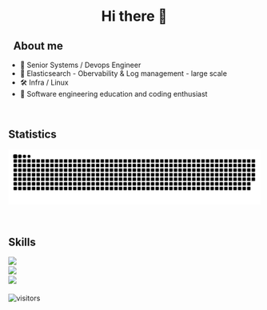 <h1 align="center"> Hi there 👋 </h1>

<h2 align="left" font-weight="bold">&nbsp;&nbsp;About me</h2>

<ul>
  <li>💼 Senior Systems / Devops Engineer </li>
  <li>📖 Elasticsearch - Obervability & Log management - large scale</li>
  <li>🛠️ Infra / Linux </li>
  <li>🎨 Software engineering education and coding enthusiast</li>
</ul>
<br>

<h2>Statistics</h2>
<!--<p align="center"><img align="center" height="165px" src="https://github-readme-stats.vercel.app/api?username=mashb1t&count_private=true&show_icons=true&theme=tokyonight" /><img align="center" height="165px" src="https://github-readme-stats.vercel.app/api/top-langs/?username=mashb1t&layout=compact&theme=aura&langs_count=9" />
</p>-->
<p align="center">
  <picture>
    <source media="(prefers-color-scheme: dark)" srcset="https://raw.githubusercontent.com/magorbalassy/magorbalassy/snake/github-contribution-grid-snake-dark.svg" />
    <source media="(prefers-color-scheme: light)" srcset="https://raw.githubusercontent.com/magorbalassy/magorbalassy/snake/github-contribution-grid-snake-light.svg" />
    <img alt="github-snake" src="https://raw.githubusercontent.com/magorbalassy/magorbalassy/snake/github-contribution-grid-snake-dark.svg" />
  </picture>
</p>

<br>


<h2 align="left">Skills</h2>

<img src="https://skillicons.dev/icons?i=linux,elasticsearch,terraform,ansible,docker,kafka,prometheus" /><br>
<img src="https://skillicons.dev/icons?i=py,flask,bash,regex,nginx,html,css,js,nodejs,ts,angular,materialui" /><br>
<img src="https://skillicons.dev/icons?i=git,github,githubactions,gitlab,postman,vim,vscode,md" /><br>
<br>
![visitors](https://visitor-badge.laobi.icu/badge?page_id=magorbalassy.magorbalassy.visitor-badge)
<!--
**magorbalassy/magorbalassy** is a ✨ _special_ ✨ repository because its `README.md` (this file) appears on your GitHub profile.

Here are some ideas to get you started:

- 🔭 I’m currently working on ...
- 🌱 I’m currently learning ...
- 👯 I’m looking to collaborate on ...
- 🤔 I’m looking for help with ...
- 💬 Ask me about ...
- 📫 How to reach me: ...
- 😄 Pronouns: ...
- ⚡ Fun fact: ...
-->
